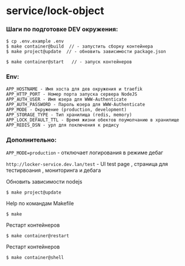 service/lock-object
=================

### Шаги по подготовке DEV окружения:
```
$ cp .env.example .env
$ make container@build  // - запустить сборку контейнера
$ make project@update  // - обновить зависимости package.json

$ make container@start   // - запуск контейнеров

```


### Env:
```
APP_HOSTNAME - Имя хоста для дев окружения и traefik
APP_HTTP_PORT - Номер порта запуска сервера NodeJS
APP_AUTH_USER - Имя юзера для WWW-Authenticate 
APP_AUTH_PASSWORD - Пароль юзера для WWW-Authenticate 
APP_MODE - Окружение (production, development)
APP_STORAGE_TYPE - Тип хранилища (redis, memory)
APP_LOCK_DEFAULT_TTL - Время жизни обектов поумолчанию в хранилище
APP_REDIS_DSN - урл для поключения к редису

```

### Дополнительно:
`APP_MODE=production` - отключает логирования в режиме дебаг

`http://locker-service.dev.lan/test` - UI test page , страница для тестирвоания , мониторинга и дебага
 
Обновить зависимости nodejs
```
$ make project@update
```

Help по командам Makefile
```
$ make 
```

Рестарт контейнеров
```
$ make container@restart
```
Рестарт контейнеров
```
$ make container@shell
```

